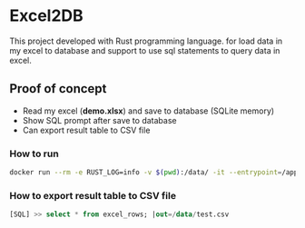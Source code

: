 # Excel2DB
This project developed with Rust programming language. for load data in my excel to database and support to use sql statements to query data in excel.


## Proof of concept 
- Read my excel (**demo.xlsx**) and save to database (SQLite memory)
- Show SQL prompt after save to database
- Can export result table to CSV file

### How to run 
```bash
docker run --rm -e RUST_LOG=info -v $(pwd):/data/ -it --entrypoint=/app/excel_to_db nickmsft/excel2db:latest -f /data/demo.xlsx -s Sheet1

```
### How to export result table to CSV file
```sql
[SQL] >> select * from excel_rows; |out=/data/test.csv

```




